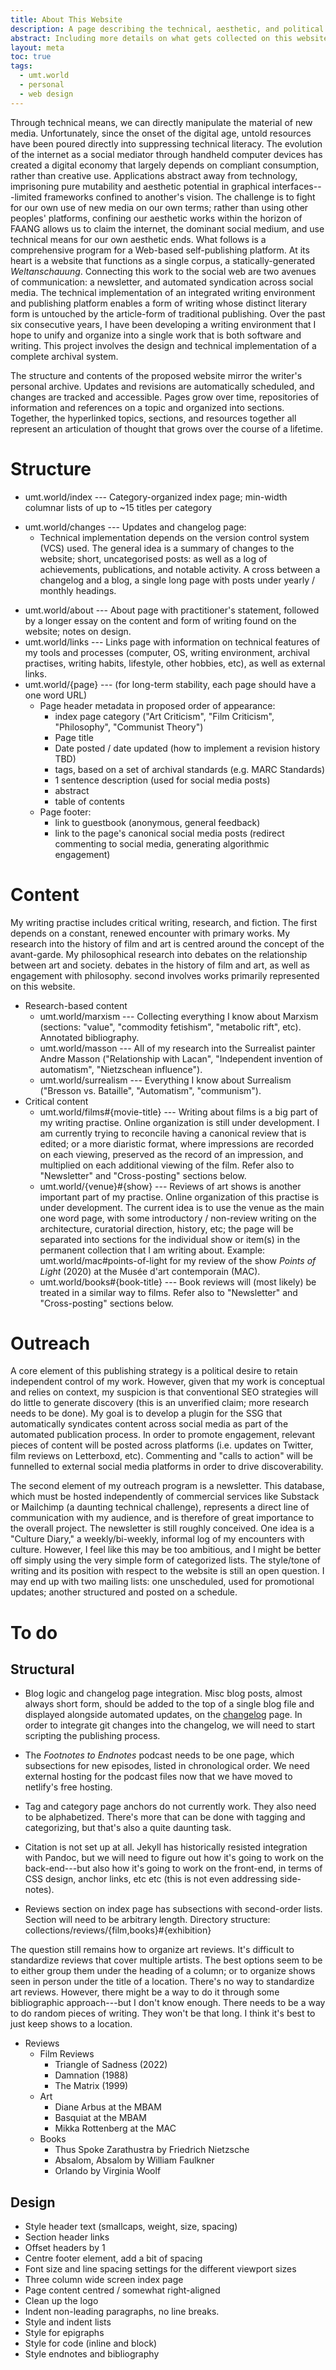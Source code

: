 ```yaml
---
title: About This Website
description: A page describing the technical, aesthetic, and political dimensions of umt.world. 
abstract: Including more details on what gets collected on this website, and what are the methods used for that collection; what are the design principles, inspirations, ambitions.
layout: meta
toc: true
tags:
  - umt.world
  - personal
  - web design
---
```


Through technical means, we can directly manipulate the material of new media. Unfortunately, since the onset of the digital age, untold resources have been poured directly into suppressing technical literacy. The evolution of the internet as a social mediator through handheld computer devices has created a digital economy that largely depends on compliant consumption, rather than creative use. Applications abstract away from technology, imprisoning pure mutability and aesthetic potential in graphical interfaces---limited frameworks confined to another's vision. The challenge is to fight for our own use of new media on our own terms; rather than using other peoples' platforms, confining our aesthetic works within the horizon of FAANG allows us to claim the internet, the dominant social medium, and use technical means for our own aesthetic ends. What follows is a comprehensive program for a Web-based self-publishing platform. At its heart is a website that functions as a single corpus, a statically-generated *Weltanschauung*. Connecting this work to the social web are two avenues of communication: a newsletter, and automated syndication across social media. The technical implementation of an integrated writing environment and publishing platform enables a form of writing whose distinct literary form is untouched by the article-form of traditional publishing. Over the past six consecutive years, I have been developing a writing environment that I hope to unify and organize into a single work that is both software and writing. This project involves the design and technical implementation of a complete archival system. 

The structure and contents of the proposed website mirror the writer's personal archive. Updates and revisions are automatically scheduled, and changes are tracked and accessible. Pages grow over time, repositories of information and references on a topic and organized into sections. Together, the hyperlinked topics, sections, and resources together all represent an articulation of thought that grows over the course of a lifetime.

# Structure

* umt.world/index --- Category-organized index page; min-width columnar lists of up to ~15 titles per category
- umt.world/changes --- Updates and changelog page:
	* Technical implementation depends on the version control system (VCS) used. The general idea is a summary of changes to the website; short, uncategorised posts: as well as a log of achievements, publications, and notable activity. A cross between a changelog and a blog, a single long page with posts under yearly / monthly headings.
* umt.world/about --- About page with practitioner's statement, followed by a longer essay on the content and form of writing found on the website; notes on design.
* umt.world/links --- Links page with information on technical features of my tools and processes (computer, OS, writing environment, archival practises, writing habits, lifestyle, other hobbies, etc), as well as external links.
* umt.world/{page} --- (for long-term stability, each page should have a one word URL)
	* Page header metadata in proposed order of appearance:
		* index page category ("Art Criticism", "Film Criticism", "Philosophy", "Communist Theory")
		* Page title
		* Date posted / date updated (how to implement a revision history TBD)
		* tags, based on a set of archival standards (e.g. MARC Standards)
		* 1 sentence description (used for social media posts)
		* abstract
		* table of contents
	* Page footer:
		* link to guestbook (anonymous, general feedback)
		* link to the page's canonical social media posts (redirect commenting to social media, generating algorithmic engagement)

# Content

My writing practise includes critical writing, research, and fiction. The first depends on a constant, renewed encounter with primary works. My research into the history of film and art is centred around the concept of the avant-garde. My philosophical research into debates on the relationship between art and society. debates in the history of film and art, as well as engagement with philosophy. second involves works primarily represented on this website.

* Research-based content
	* umt.world/marxism --- Collecting everything I know about Marxism (sections: "value", "commodity fetishism", "metabolic rift", etc). Annotated bibliography.
	* umt.world/masson --- All of my research into the Surrealist painter Andre Masson ("Relationship with Lacan", "Independent invention of automatism", "Nietzschean influence").
	* umt.world/surrealism --- Everything I know about Surrealism ("Bresson vs. Bataille", "Automatism", "communism").
* Critical content
	* umt.world/films#{movie-title} --- Writing about films is a big part of my writing practise. Online organization is still under development. I am currently trying to reconcile having a canonical review that is edited; or a more diaristic format, where impressions are recorded on each viewing, preserved as the record of an impression, and multiplied on each additional viewing of the film. Refer also to "Newsletter" and "Cross-posting" sections below.
	* umt.world/{venue}#{show} --- Reviews of art shows is another important part of my practise. Online organization of this practise is under development. The current idea is to use the venue as the main one word page, with some introductory / non-review writing on the architecture, curatorial direction, history, etc; the page will be separated into sections for the individual show or item(s) in the permanent collection that I am writing about. Example: umt.world/mac#points-of-light for my review of the show *Points of Light* (2020) at the Musée d'art contemporain (MAC).
	* umt.world/books#{book-title} --- Book reviews will (most likely) be treated in a similar way to films. Refer also to "Newsletter" and "Cross-posting" sections below.

# Outreach

A core element of this publishing strategy is a political desire to retain independent control of my work. However, given that my work is conceptual and relies on context, my suspicion is that conventional SEO strategies will do little to generate discovery (this is an unverified claim; more research needs to be done). My goal is to develop a plugin for the SSG that automatically syndicates content across social media as part of the automated publication process. In order to promote engagement, relevant pieces of content will be posted across platforms (i.e. updates on Twitter, film reviews on Letterboxd, etc). Commenting and "calls to action" will be funnelled to external social media platforms in order to drive discoverability.

The second element of my outreach program is a newsletter. This database, which must be hosted independently of commercial services like Substack or Mailchimp (a daunting technical challenge), represents a direct line of communication with my audience, and is therefore of great importance to the overall project. The newsletter is still roughly conceived. One idea is a "Culture Diary," a weekly/bi-weekly, informal log of my encounters with culture. However, I feel like this may be too ambitious, and I might be better off simply using the very simple form of categorized lists. The style/tone of writing and its position with respect to the website is still an open question. I may end up with two mailing lists: one unscheduled, used for promotional updates; another structured and posted on a schedule.

# To do

## Structural

* Blog logic and changelog page integration. Misc blog posts, almost always short form, should be added to the top of a single blog file and displayed alongside automated updates, on the [changelog](/changelog) page. In order to integrate git changes into the changelog, we will need to start scripting the publishing process.

* The *Footnotes to Endnotes* podcast needs to be one page, which subsections for new episodes, listed in chronological order. We need external hosting for the podcast files now that we have moved to netlify's free hosting.

* Tag and category page anchors do not currently work. They also need to be alphabetized. There's more that can be done with tagging and categorizing, but that's also a quite daunting task.

* Citation is not set up at all. Jekyll has historically resisted integration with Pandoc, but we will need to figure out how it's going to work on the back-end---but also how it's going to work on the front-end, in terms of CSS design, anchor links, etc etc (this is not even addressing side-notes).

* Reviews section on index page has subsections with second-order lists. Section will need to be arbitrary length. Directory structure: collections/reviews/{film,books}#{exhibition}

The question still remains how to organize art reviews. It's difficult to standardize reviews that cover multiple artists. The best options seem to be to either group them under the heading of a column; or to organize shows seen in person under the title of a location. There's no way to standardize art reviews. However, there might be a way to do it through some bibliographic approach---but I don't know enough. There needs to be a way to do random pieces of writing. They won't be that long. I think it's best to just keep shows to a location.

* Reviews
	* Film Reviews
		* Triangle of Sadness (2022)
		* Damnation (1988)
		* The Matrix (1999)
	* Art
		* Diane Arbus at the MBAM
		* Basquiat at the MBAM
		* Mikka Rottenberg at the MAC
	* Books
		* Thus Spoke Zarathustra by Friedrich Nietzsche
		* Absalom, Absalom by William Faulkner
		* Orlando by Virginia Woolf

## Design

* Style header text (smallcaps, weight, size, spacing)
* Section header links
* Offset headers by 1
* Centre footer element, add a bit of spacing
* Font size and line spacing settings for the different viewport sizes
* Three column wide screen index page
* Page content centred / somewhat right-aligned
* Clean up the logo
* Indent non-leading paragraphs, no line breaks.
* Style and indent lists
* Style for epigraphs
* Style for code (inline and block)
* Style endnotes and bibliography
